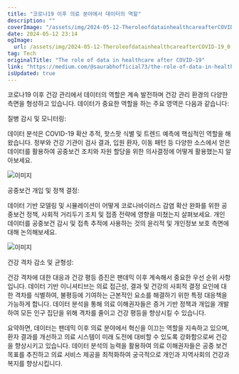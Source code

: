 ```yaml
---
title: "코로나19 이후 의료 분야에서 데이터의 역할"
description: ""
coverImage: "/assets/img/2024-05-12-TheroleofdatainhealthcareafterCOVID-19_0.png"
date: 2024-05-12 23:14
ogImage: 
  url: /assets/img/2024-05-12-TheroleofdatainhealthcareafterCOVID-19_0.png
tag: Tech
originalTitle: "The role of data in healthcare after COVID-19"
link: "https://medium.com/@saurabhofficial73/the-role-of-data-in-healthcare-after-covid-19-f1fccbb3f997"
isUpdated: true
---
```





코로나19 이후 건강 관리에서 데이터의 역할은 계속 발전하며 건강 관리 환경의 다양한 측면을 형성하고 있습니다. 데이터가 중요한 역할을 하는 주요 영역은 다음과 같습니다:

질병 감시 및 모니터링:

데이터 분석은 COVID-19 확산 추적, 핫스팟 식별 및 트렌드 예측에 핵심적인 역할을 해왔습니다. 정부와 건강 기관이 검사 결과, 입원 환자, 이동 패턴 등 다양한 소스에서 얻은 데이터를 활용하여 공중보건 조치와 자원 할당을 위한 의사결정에 어떻게 활용했는지 알아보세요.

![이미지](/assets/img/2024-05-12-TheroleofdatainhealthcareafterCOVID-19_0.png)



공중보건 개입 및 정책 결정:

데이터 기반 모델링 및 시뮬레이션이 어떻게 코로나바이러스 감염 확산 완화를 위한 공중보건 정책, 사회적 거리두기 조치 및 접종 전략에 영향을 미쳤는지 살펴보세요. 개인 데이터를 공중보건 감시 및 접촉 추적에 사용하는 것의 윤리적 및 개인정보 보호 측면에 대해 논의해보세요.

![이미지](/assets/img/2024-05-12-TheroleofdatainhealthcareafterCOVID-19_1.png)

건강 격차 감소 및 균형성:



건강 격차에 대한 대응과 건강 평등 증진은 팬데믹 이후 계속해서 중요한 우선 순위 사항입니다. 데이터 기반 이니셔티브는 의료 접근성, 결과 및 건강의 사회적 결정 요인에 대한 격차를 식별하여, 불평등에 기여하는 근본적인 요소를 해결하기 위한 특정 대응책을 가능하게 합니다. 데이터 분석을 통해 의료 이해권자들은 증거 기반 정책과 개입을 개발하여 모든 인구 집단을 위해 격차를 줄이고 건강 평등을 향상시킬 수 있습니다.

요약하면, 데이터는 팬데믹 이후 의료 분야에서 혁신을 이끄는 역할을 지속하고 있으며, 환자 결과를 개선하고 의료 시스템이 미래 도전에 대비할 수 있도록 강화함으로써 건강을 향상시키고 있습니다. 데이터 분석의 능력을 활용하여 의료 이해권자들은 공중 보건 목표를 추진하고 의료 서비스 제공을 최적화하여 궁극적으로 개인과 지역사회의 건강과 복지를 향상시킵니다.